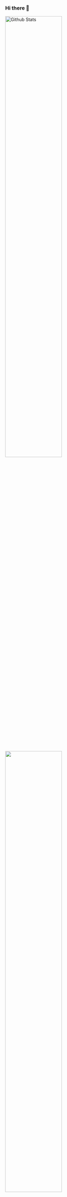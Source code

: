 ### Hi there 🛵

<a href="https://github.com/afridho/">
  <img width="60%" src="https://github-readme-stats-ridho.vercel.app/api?username=afridho&show_icons=true&count_private=true&include_all_commits=true&line_height=25&custom_title=GitHub%20Stats&theme=swift" alt="Github Stats" />
</a>

<a href="https://github.com/afridho/">
  <img width="60%" src="https://github-readme-stats-ridho.vercel.app/api/top-langs/?username=afridho&theme=swift&line_height=22&layout=compact&hide=less" />
</a>